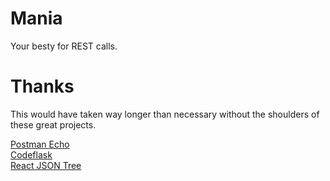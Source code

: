 # Mania

Your besty for REST calls.

# Thanks

This would have taken way longer than necessary without the shoulders of these great projects.

[Postman Echo](https://docs.postman-echo.com/)  
[Codeflask](https://github.com/kazzkiq/CodeFlask.js)  
[React JSON Tree](https://github.com/alexkuz/react-json-tree)  
